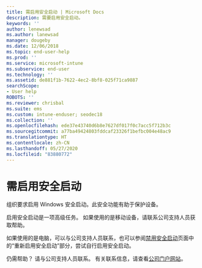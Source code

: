 ```yaml
---
title: 需启用安全启动 | Microsoft Docs
description: 需要启用安全启动。
keywords: ''
author: lenewsad
ms.author: lanewsad
manager: dougeby
ms.date: 12/06/2018
ms.topic: end-user-help
ms.prod: ''
ms.service: microsoft-intune
ms.subservice: end-user
ms.technology: ''
ms.assetid: de881f1b-7622-4ec2-8bf8-025f71ca9887
searchScope:
- User help
ROBOTS: ''
ms.reviewer: chrisbal
ms.suite: ems
ms.custom: intune-enduser; seodec18
ms.collection: ''
ms.openlocfilehash: ede37e43740d6b8e7627df017f0c7acc5f712b3c
ms.sourcegitcommit: a77ba49424803fddcaf23326f1befbc004e48ac9
ms.translationtype: HT
ms.contentlocale: zh-CN
ms.lasthandoff: 05/27/2020
ms.locfileid: "83880772"
---
```

# <a name="you-need-to-enable-secure-boot"></a>需启用安全启动

组织要求启用 Windows 安全启动。此安全功能有助于保护设备。

启用安全启动是一项高级任务。 如果使用的是移动设备，请联系公司支持人员获取帮助。

如果使用的是电脑，可以与公司支持人员联系，也可以参阅[禁用安全启动](https://msdn.microsoft.com/library/windows/hardware/dn898540(v=vs.85).aspx)页面中的“重新启用安全启动”部分，尝试自行启用安全启动。

仍需帮助？ 请与公司支持人员联系。 有关联系信息，请查看[公司门户网站](https://go.microsoft.com/fwlink/?linkid=2010980)。
